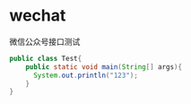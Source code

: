 # wechat
微信公众号接口测试
```java
public class Test{
	public static void main(String[] args){
	  System.out.println("123");
	}
}
```